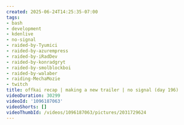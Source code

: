 ```yaml
---
created: 2025-06-24T14:25:35-07:00
tags:
- bash
- development
- kdenlive
- no-signal
- raided-by-Tyumici
- raided-by-azurempress
- raided-by-iRadDev
- raided-by-konradgryt
- raided-by-smolblockboi
- raided-by-walaber
- raiding-MechaMozie
- twitch
title: offkai recap | making a new trailer | no signal (day 196)
videoDuration: 30299
videoId: '1096187063'
videoShorts: []
videoThumbId: /videos/1096187063/pictures/2031729624
---
```

